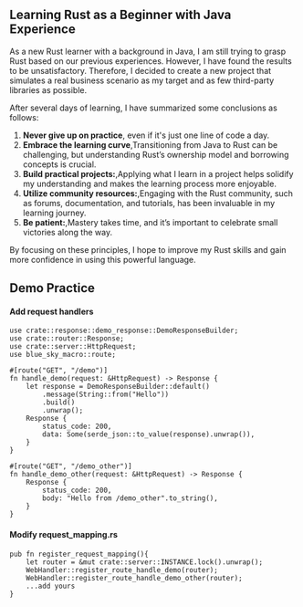 ## Learning Rust as a Beginner with Java Experience

As a new Rust learner with a background in Java, I am still trying to grasp Rust based on our previous experiences.
However, I have found the results to be unsatisfactory. Therefore, I decided to create a new project that simulates a
real business scenario as my target and as few third-party libraries as possible.

After several days of learning, I have summarized some conclusions as follows:

1. **Never give up on practice**, even if it's just one line of code a day.
2. **Embrace the learning curve**,Transitioning from Java to Rust can be challenging, but understanding Rust’s ownership
   model and borrowing concepts is crucial.
3. **Build practical projects:**,Applying what I learn in a project helps solidify my understanding and makes the
   learning process more enjoyable.
4. **Utilize community resources:**,Engaging with the Rust community, such as forums, documentation, and tutorials, has
   been invaluable in my learning journey.
5. **Be patient:**,Mastery takes time, and it’s important to celebrate small victories along the way.

By focusing on these principles, I hope to improve my Rust skills and gain more confidence in using this powerful
language.

## Demo Practice

#### Add request handlers

```
use crate::response::demo_response::DemoResponseBuilder;
use crate::router::Response;
use crate::server::HttpRequest;
use blue_sky_macro::route;

#[route("GET", "/demo")]
fn handle_demo(request: &HttpRequest) -> Response {
    let response = DemoResponseBuilder::default()
        .message(String::from("Hello"))
        .build()
        .unwrap();
    Response {
        status_code: 200,
        data: Some(serde_json::to_value(response).unwrap()),
    }
}

#[route("GET", "/demo_other")]
fn handle_demo_other(request: &HttpRequest) -> Response {
    Response {
        status_code: 200,
        body: "Hello from /demo_other".to_string(),
    }
}
```

#### Modify request_mapping.rs

```
pub fn register_request_mapping(){
    let router = &mut crate::server::INSTANCE.lock().unwrap();
    WebHandler::register_route_handle_demo(router);
    WebHandler::register_route_handle_demo_other(router);
    ...add yours
}